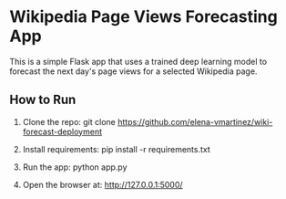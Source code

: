 # Wikipedia Page Views Forecasting App

This is a simple Flask app that uses a trained deep learning model to forecast the next day's page views for a selected Wikipedia page.

## How to Run

1. Clone the repo:
   git clone https://github.com/elena-vmartinez/wiki-forecast-deployment

2. Install requirements:
   pip install -r requirements.txt

3. Run the app:
   python app.py

4. Open the browser at:
   http://127.0.0.1:5000/
